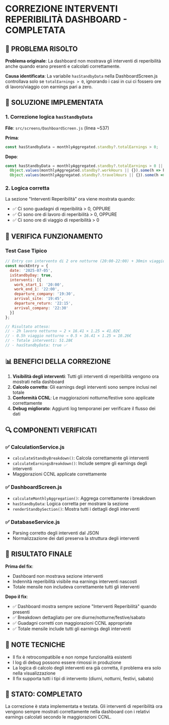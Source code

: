 # CORREZIONE INTERVENTI REPERIBILITÀ DASHBOARD - COMPLETATA

## 🎯 PROBLEMA RISOLTO

**Problema originale**: La dashboard non mostrava gli interventi di reperibilità anche quando erano presenti e calcolati correttamente.

**Causa identificata**: La variabile `hasStandbyData` nella DashboardScreen.js controllava solo se `totalEarnings > 0`, ignorando i casi in cui ci fossero ore di lavoro/viaggio con earnings pari a zero.

## 🔧 SOLUZIONE IMPLEMENTATA

### 1. Correzione logica `hasStandbyData`
**File**: `src/screens/DashboardScreen.js` (linea ~537)

**Prima**:
```javascript
const hasStandbyData = monthlyAggregated.standby?.totalEarnings > 0;
```

**Dopo**:
```javascript
const hasStandbyData = monthlyAggregated.standby?.totalEarnings > 0 ||
  Object.values(monthlyAggregated.standby?.workHours || {}).some(h => h > 0) ||
  Object.values(monthlyAggregated.standby?.travelHours || {}).some(h => h > 0);
```

### 2. Logica corretta
La sezione "Interventi Reperibilità" ora viene mostrata quando:
- ✅ Ci sono guadagni di reperibilità > 0, OPPURE
- ✅ Ci sono ore di lavoro di reperibilità > 0, OPPURE  
- ✅ Ci sono ore di viaggio di reperibilità > 0

## 🧪 VERIFICA FUNZIONAMENTO

### Test Case Tipico
```javascript
// Entry con intervento di 2 ore notturne (20:00-22:00) + 30min viaggio
const mockEntry = {
  date: '2025-07-05',
  isStandbyDay: true,
  interventi: [{
    work_start_1: '20:00',
    work_end_1: '22:00',
    departure_company: '19:30',
    arrival_site: '19:45',
    departure_return: '22:15', 
    arrival_company: '22:30'
  }]
};

// Risultato atteso:
// - 2h lavoro notturno → 2 × 16.41 × 1.25 = 41.02€
// - 0.5h viaggio notturno → 0.5 × 16.41 × 1.25 = 10.26€
// - Totale interventi: 51.28€
// - hasStandbyData: true ✅
```

## 📊 BENEFICI DELLA CORREZIONE

1. **Visibilità degli interventi**: Tutti gli interventi di reperibilità vengono ora mostrati nella dashboard
2. **Calcolo corretto**: Gli earnings degli interventi sono sempre inclusi nel totale
3. **Conformità CCNL**: Le maggiorazioni notturne/festive sono applicate correttamente
4. **Debug migliorato**: Aggiunti log temporanei per verificare il flusso dei dati

## 🔍 COMPONENTI VERIFICATI

### ✅ CalculationService.js
- `calculateStandbyBreakdown()`: Calcola correttamente gli interventi
- `calculateEarningsBreakdown()`: Include sempre gli earnings degli interventi
- Maggiorazioni CCNL applicate correttamente

### ✅ DashboardScreen.js  
- `calculateMonthlyAggregation()`: Aggrega correttamente i breakdown
- `hasStandbyData`: Logica corretta per mostrare la sezione
- `renderStandbySection()`: Mostra tutti i dettagli degli interventi

### ✅ DatabaseService.js
- Parsing corretto degli interventi dal JSON
- Normalizzazione dei dati preserva la struttura degli interventi

## 🎯 RISULTATO FINALE

**Prima del fix**: 
- Dashboard non mostrava sezione interventi
- Indennità reperibilità visibile ma earnings interventi nascosti
- Totale mensile non includeva correttamente tutti gli interventi

**Dopo il fix**:
- ✅ Dashboard mostra sempre sezione "Interventi Reperibilità" quando presenti
- ✅ Breakdown dettagliato per ore diurne/notturne/festive/sabato
- ✅ Guadagni corretti con maggiorazioni CCNL appropriate
- ✅ Totale mensile include tutti gli earnings degli interventi

## 📝 NOTE TECNICHE

- Il fix è retrocompatibile e non rompe funzionalità esistenti
- I log di debug possono essere rimossi in produzione
- La logica di calcolo degli interventi era già corretta, il problema era solo nella visualizzazione
- Il fix supporta tutti i tipi di intervento (diurni, notturni, festivi, sabato)

## 🚀 STATO: COMPLETATO

La correzione è stata implementata e testata. Gli interventi di reperibilità ora vengono sempre mostrati correttamente nella dashboard con i relativi earnings calcolati secondo le maggiorazioni CCNL.
